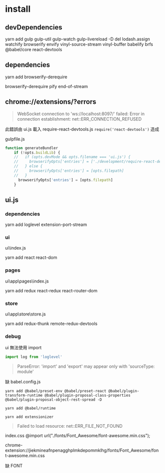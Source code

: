 # install

## devDependencies

yarn add gulp gulp-util gulp-watch gulp-livereload -D
del lodash.assign watchify browserify envify 
vinyl-source-stream vinyl-buffer
babelify brfs
@babel/core
react-devtools


## dependencies

yarn add browserify-derequire

browserify-derequire
pify end-of-stream

## chrome://extensions/?errors

> WebSocket connection to 'ws://localhost:8097/' failed: Error in connection establishment: net::ERR_CONNECTION_REFUSED

此錯誤由 ui.js 載入 require-react-devtools.js  `require('react-devtools')` 造成

gulpfile.js

```js
function generateBundler
    if (!opts.buildLib) {
    //   if (opts.devMode && opts.filename === 'ui.js') {
    //     browserifyOpts['entries'] = ['./development/require-react-devtools.js', opts.filepath]
    //   } else {
    //     browserifyOpts['entries'] = [opts.filepath]
    //   }
      browserifyOpts['entries'] = [opts.filepath] 
    }
````

## ui.js

### dependencies

yarn add loglevel
extension-port-stream

### ui

ui\index.js

yarn add react react-dom

### pages

ui\app\pages\index.js

yarn add redux react-redux react-router-dom

### store

ui\app\store\store.js

yarn add redux-thunk remote-redux-devtools 

### debug

ui 無法使用 import

```js
import log from 'loglevel'
```

> ParseError: 'import' and 'export' may appear only with 'sourceType: module'

缺 babel.config.js

`yarn add @babel/preset-env @babel/preset-react @babel/plugin-transform-runtime @babel/plugin-proposal-class-properties @babel/plugin-proposal-object-rest-spread -D`

`yarn add @babel/runtime`

`yarn add extensionizer`

> Failed to load resource: net::ERR_FILE_NOT_FOUND

index.css @import url("./fonts/Font_Awesome/font-awesome.min.css");

chrome-extension://jiekmineafnpenagghplmkdepommklhg/fonts/Font_Awesome/font-awesome.min.css

缺 FONT